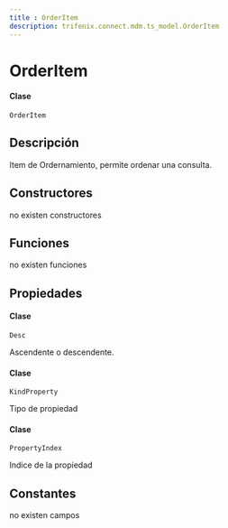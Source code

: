 ```yaml
---
title : OrderItem
description: trifenix.connect.mdm.ts_model.OrderItem
---
```


# OrderItem

<CodeBlock slots = 'heading, code' repeat = '1' languages = 'C#' />

#### Clase
```
OrderItem
```

## Descripción
Item de Ordernamiento, permite ordenar una consulta.
## Constructores

no existen constructores


## Funciones

no existen funciones

## Propiedades


<CodeBlock slots = 'heading, code' repeat = '1' languages = 'C#' />

#### Clase
```
Desc
```


Ascendente o descendente.

<CodeBlock slots = 'heading, code' repeat = '1' languages = 'C#' />

#### Clase
```
KindProperty
```


Tipo de propiedad

<CodeBlock slots = 'heading, code' repeat = '1' languages = 'C#' />

#### Clase
```
PropertyIndex
```


Indice de la propiedad
## Constantes
no existen campos

